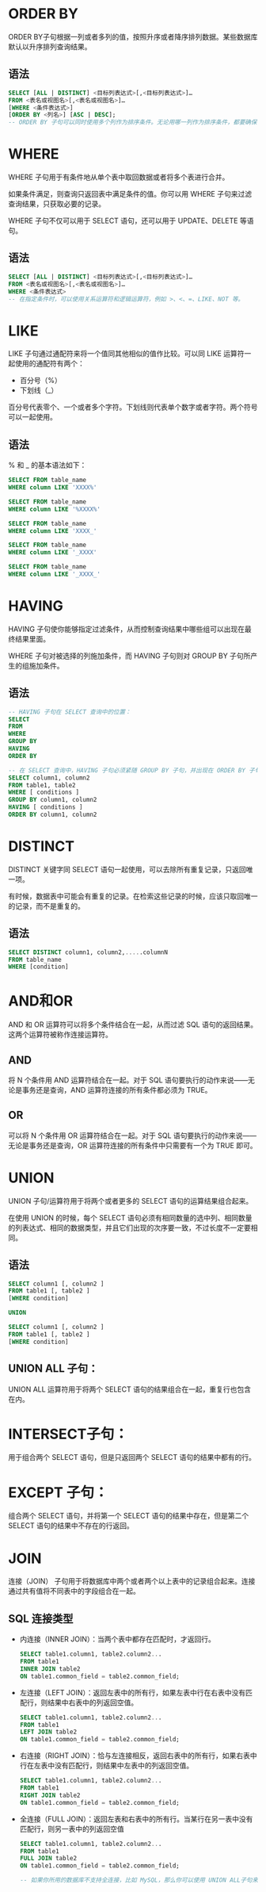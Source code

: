 # ORDER BY
ORDER BY子句根据一列或者多列的值，按照升序或者降序排列数据。某些数据库默认以升序排列查询结果。

## 语法
```sql
SELECT [ALL | DISTINCT] <目标列表达式>[,<目标列表达式>]…
FROM <表名或视图名>[,<表名或视图名>]…
[WHERE <条件表达式>] 
[ORDER BY <列名>] [ASC | DESC];
-- ORDER BY 子句可以同时使用多个列作为排序条件。无论用哪一列作为排序条件，都要确保该列在存在
```

# WHERE
WHERE 子句用于有条件地从单个表中取回数据或者将多个表进行合并。

如果条件满足，则查询只返回表中满足条件的值。你可以用 WHERE 子句来过滤查询结果，只获取必要的记录。

WHERE 子句不仅可以用于 SELECT 语句，还可以用于 UPDATE、DELETE 等语句。

## 语法
```sql
SELECT [ALL | DISTINCT] <目标列表达式>[,<目标列表达式>]…
FROM <表名或视图名>[,<表名或视图名>]…
WHERE <条件表达式>
-- 在指定条件时，可以使用关系运算符和逻辑运算符，例如 >、<、=、LIKE、NOT 等。
```

# LIKE
LIKE 子句通过通配符来将一个值同其他相似的值作比较。可以同 LIKE 运算符一起使用的通配符有两个：

- 百分号（%）
- 下划线（_）

百分号代表零个、一个或者多个字符。下划线则代表单个数字或者字符。两个符号可以一起使用。

## 语法
% 和 _ 的基本语法如下：
```sql
SELECT FROM table_name
WHERE column LIKE 'XXXX%'

SELECT FROM table_name
WHERE column LIKE '%XXXX%'

SELECT FROM table_name
WHERE column LIKE 'XXXX_'

SELECT FROM table_name
WHERE column LIKE '_XXXX'

SELECT FROM table_name
WHERE column LIKE '_XXXX_'
```

# HAVING
HAVING 子句使你能够指定过滤条件，从而控制查询结果中哪些组可以出现在最终结果里面。

WHERE 子句对被选择的列施加条件，而 HAVING 子句则对 GROUP BY 子句所产生的组施加条件。

## 语法
```sql
-- HAVING 子句在 SELECT 查询中的位置：
SELECT
FROM
WHERE
GROUP BY
HAVING
ORDER BY

-- 在 SELECT 查询中，HAVING 子句必须紧随 GROUP BY 子句，并出现在 ORDER BY 子句（如果有的话）之前。带有 HAVING 子句的 SELECT 语句的语法如下所示：
SELECT column1, column2
FROM table1, table2
WHERE [ conditions ]
GROUP BY column1, column2
HAVING [ conditions ]
ORDER BY column1, column2
```

# DISTINCT
DISTINCT 关键字同 SELECT 语句一起使用，可以去除所有重复记录，只返回唯一项。

有时候，数据表中可能会有重复的记录。在检索这些记录的时候，应该只取回唯一的记录，而不是重复的。

## 语法
```sql
SELECT DISTINCT column1, column2,.....columnN 
FROM table_name
WHERE [condition]
```

# AND和OR
AND 和 OR 运算符可以将多个条件结合在一起，从而过滤 SQL 语句的返回结果。这两个运算符被称作连接运算符。

## AND
将 N 个条件用 AND 运算符结合在一起。对于 SQL 语句要执行的动作来说——无论是事务还是查询，AND 运算符连接的所有条件都必须为 TRUE。

## OR
可以将 N 个条件用 OR 运算符结合在一起。对于 SQL 语句要执行的动作来说——无论是事务还是查询，OR 运算符连接的所有条件中只需要有一个为 TRUE 即可。

# UNION
UNION 子句/运算符用于将两个或者更多的 SELECT 语句的运算结果组合起来。

在使用 UNION 的时候，每个 SELECT 语句必须有相同数量的选中列、相同数量的列表达式、相同的数据类型，并且它们出现的次序要一致，不过长度不一定要相同。

## 语法
```sql
SELECT column1 [, column2 ]
FROM table1 [, table2 ]
[WHERE condition]

UNION

SELECT column1 [, column2 ]
FROM table1 [, table2 ]
[WHERE condition]
```

## UNION ALL 子句：
UNION ALL 运算符用于将两个 SELECT 语句的结果组合在一起，重复行也包含在内。

# INTERSECT子句：
用于组合两个 SELECT 语句，但是只返回两个 SELECT 语句的结果中都有的行。

# EXCEPT 子句：
组合两个 SELECT 语句，并将第一个 SELECT 语句的结果中存在，但是第二个 SELECT 语句的结果中不存在的行返回。

# JOIN
连接（JOIN） 子句用于将数据库中两个或者两个以上表中的记录组合起来。连接通过共有值将不同表中的字段组合在一起。

## SQL 连接类型
- 内连接（INNER JOIN）：当两个表中都存在匹配时，才返回行。
    ```sql
    SELECT table1.column1, table2.column2...
    FROM table1
    INNER JOIN table2
    ON table1.common_field = table2.common_field;
    ```

- 左连接（LEFT JOIN）：返回左表中的所有行，如果左表中行在右表中没有匹配行，则结果中右表中的列返回空值。
    ```sql
    SELECT table1.column1, table2.column2...
    FROM table1
    LEFT JOIN table2
    ON table1.common_field = table2.common_field;
    ```

- 右连接（RIGHT JOIN）：恰与左连接相反，返回右表中的所有行，如果右表中行在左表中没有匹配行，则结果中左表中的列返回空值。
    ```sql
    SELECT table1.column1, table2.column2...
    FROM table1
    RIGHT JOIN table2
    ON table1.common_field = table2.common_field;
    ```

- 全连接（FULL JOIN）：返回左表和右表中的所有行。当某行在另一表中没有匹配行，则另一表中的列返回空值
    ```sql
    SELECT table1.column1, table2.column2...
    FROM table1
    FULL JOIN table2
    ON table1.common_field = table2.common_field;

    -- 如果你所用的数据库不支持全连接，比如 MySQL，那么你可以使用 UNION ALL子句来将左连接和右连接结果组合在一起
    ```